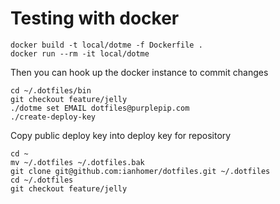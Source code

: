 # Testing with docker

    docker build -t local/dotme -f Dockerfile .
    docker run --rm -it local/dotme

Then you can hook up the docker instance to commit changes

    cd ~/.dotfiles/bin
    git checkout feature/jelly
    ./dotme set EMAIL dotfiles@purplepip.com
    ./create-deploy-key

Copy public deploy key into deploy key for repository

    cd ~
    mv ~/.dotfiles ~/.dotfiles.bak
    git clone git@github.com:ianhomer/dotfiles.git ~/.dotfiles
    cd ~/.dotfiles
    git checkout feature/jelly



